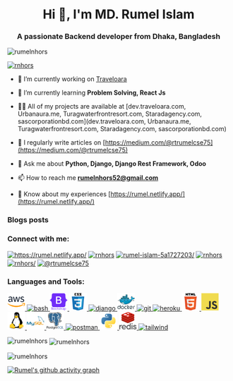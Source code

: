 <h1 align="center">Hi 👋, I'm MD. Rumel Islam</h1>
<h3 align="center">A passionate Backend developer from Dhaka, Bangladesh</h3>

<p align="left"> <img src="https://komarev.com/ghpvc/?username=rumelnhors&label=Profile%20views&color=0e75b6&style=flat" alt="rumelnhors" /> </p>

<p align="left"> <a href="https://twitter.com/rnhors" target="blank"><img src="https://img.shields.io/twitter/follow/rnhors?logo=twitter&style=for-the-badge" alt="rnhors" /></a> </p>

- 🔭 I’m currently working on [Traveloara](dev.traveloara.com)

- 🌱 I’m currently learning **Problem Solving, React Js**

- 👨‍💻 All of my projects are available at [dev.traveloara.com, Urbanaura.me, Turagwaterfrontresort.com, Staradagency.com, sascorporationbd.com](dev.traveloara.com, Urbanaura.me, Turagwaterfrontresort.com, Staradagency.com, sascorporationbd.com)

- 📝 I regularly write articles on [https://medium.com/@rtrumelcse75](https://medium.com/@rtrumelcse75)

- 💬 Ask me about **Python, Django, Django Rest Framework, Odoo**

- 📫 How to reach me **rumelnhors52@gmail.com**

- 📄 Know about my experiences [https://rumel.netlify.app/](https://rumel.netlify.app/)

### Blogs posts
<!-- BLOG-POST-LIST:START -->
<!-- BLOG-POST-LIST:END -->

<h3 align="left">Connect with me:</h3>
<p align="left">
<a href="https://dev.to/https://rumel.netlify.app/" target="blank"><img align="center" src="https://raw.githubusercontent.com/rahuldkjain/github-profile-readme-generator/master/src/images/icons/Social/devto.svg" alt="https://rumel.netlify.app/" height="30" width="40" /></a>
<a href="https://twitter.com/rnhors" target="blank"><img align="center" src="https://raw.githubusercontent.com/rahuldkjain/github-profile-readme-generator/master/src/images/icons/Social/twitter.svg" alt="rnhors" height="30" width="40" /></a>
<a href="https://linkedin.com/in/rumel-islam-5a1727203/" target="blank"><img align="center" src="https://raw.githubusercontent.com/rahuldkjain/github-profile-readme-generator/master/src/images/icons/Social/linked-in-alt.svg" alt="rumel-islam-5a1727203/" height="30" width="40" /></a>
<a href="https://fb.com/rnhors" target="blank"><img align="center" src="https://raw.githubusercontent.com/rahuldkjain/github-profile-readme-generator/master/src/images/icons/Social/facebook.svg" alt="rnhors" height="30" width="40" /></a>
<a href="https://instagram.com/rnhors/" target="blank"><img align="center" src="https://raw.githubusercontent.com/rahuldkjain/github-profile-readme-generator/master/src/images/icons/Social/instagram.svg" alt="rnhors/" height="30" width="40" /></a>
<a href="https://medium.com/@rtrumelcse75" target="blank"><img align="center" src="https://raw.githubusercontent.com/rahuldkjain/github-profile-readme-generator/master/src/images/icons/Social/medium.svg" alt="@rtrumelcse75" height="30" width="40" /></a>
</p>

<h3 align="left">Languages and Tools:</h3>
<p align="left"> <a href="https://aws.amazon.com" target="_blank" rel="noreferrer"> <img src="https://raw.githubusercontent.com/devicons/devicon/master/icons/amazonwebservices/amazonwebservices-original-wordmark.svg" alt="aws" width="40" height="40"/> </a> <a href="https://www.gnu.org/software/bash/" target="_blank" rel="noreferrer"> <img src="https://www.vectorlogo.zone/logos/gnu_bash/gnu_bash-icon.svg" alt="bash" width="40" height="40"/> </a> <a href="https://getbootstrap.com" target="_blank" rel="noreferrer"> <img src="https://raw.githubusercontent.com/devicons/devicon/master/icons/bootstrap/bootstrap-plain-wordmark.svg" alt="bootstrap" width="40" height="40"/> </a> <a href="https://www.w3schools.com/css/" target="_blank" rel="noreferrer"> <img src="https://raw.githubusercontent.com/devicons/devicon/master/icons/css3/css3-original-wordmark.svg" alt="css3" width="40" height="40"/> </a> <a href="https://www.djangoproject.com/" target="_blank" rel="noreferrer"> <img src="https://cdn.worldvectorlogo.com/logos/django.svg" alt="django" width="40" height="40"/> </a> <a href="https://www.docker.com/" target="_blank" rel="noreferrer"> <img src="https://raw.githubusercontent.com/devicons/devicon/master/icons/docker/docker-original-wordmark.svg" alt="docker" width="40" height="40"/> </a> <a href="https://git-scm.com/" target="_blank" rel="noreferrer"> <img src="https://www.vectorlogo.zone/logos/git-scm/git-scm-icon.svg" alt="git" width="40" height="40"/> </a> <a href="https://heroku.com" target="_blank" rel="noreferrer"> <img src="https://www.vectorlogo.zone/logos/heroku/heroku-icon.svg" alt="heroku" width="40" height="40"/> </a> <a href="https://www.w3.org/html/" target="_blank" rel="noreferrer"> <img src="https://raw.githubusercontent.com/devicons/devicon/master/icons/html5/html5-original-wordmark.svg" alt="html5" width="40" height="40"/> </a> <a href="https://developer.mozilla.org/en-US/docs/Web/JavaScript" target="_blank" rel="noreferrer"> <img src="https://raw.githubusercontent.com/devicons/devicon/master/icons/javascript/javascript-original.svg" alt="javascript" width="40" height="40"/> </a> <a href="https://www.linux.org/" target="_blank" rel="noreferrer"> <img src="https://raw.githubusercontent.com/devicons/devicon/master/icons/linux/linux-original.svg" alt="linux" width="40" height="40"/> </a> <a href="https://www.mysql.com/" target="_blank" rel="noreferrer"> <img src="https://raw.githubusercontent.com/devicons/devicon/master/icons/mysql/mysql-original-wordmark.svg" alt="mysql" width="40" height="40"/> </a> <a href="https://www.postgresql.org" target="_blank" rel="noreferrer"> <img src="https://raw.githubusercontent.com/devicons/devicon/master/icons/postgresql/postgresql-original-wordmark.svg" alt="postgresql" width="40" height="40"/> </a> <a href="https://postman.com" target="_blank" rel="noreferrer"> <img src="https://www.vectorlogo.zone/logos/getpostman/getpostman-icon.svg" alt="postman" width="40" height="40"/> </a> <a href="https://www.python.org" target="_blank" rel="noreferrer"> <img src="https://raw.githubusercontent.com/devicons/devicon/master/icons/python/python-original.svg" alt="python" width="40" height="40"/> </a> <a href="https://redis.io" target="_blank" rel="noreferrer"> <img src="https://raw.githubusercontent.com/devicons/devicon/master/icons/redis/redis-original-wordmark.svg" alt="redis" width="40" height="40"/> </a> <a href="https://tailwindcss.com/" target="_blank" rel="noreferrer"> <img src="https://www.vectorlogo.zone/logos/tailwindcss/tailwindcss-icon.svg" alt="tailwind" width="40" height="40"/> </a> </p>

<p><img align="left" src="https://github-readme-stats.vercel.app/api/top-langs?username=rumelnhors&show_icons=true&locale=en&layout=compact" alt="rumelnhors" /></p>

<p>&nbsp;<img align="center" src="https://github-readme-stats.vercel.app/api?username=rumelnhors&show_icons=true&locale=en" alt="rumelnhors" /></p>

<p><img align="center" src="https://github-readme-streak-stats.herokuapp.com/?user=rumelnhors&" alt="rumelnhors" /></p>

[![Rumel's github activity graph](https://github-readme-activity-graph.vercel.app/graph?username=RumelNHORS&theme=github-compact)](https://github.com/RumelNHORS/github-readme-activity-graph)
